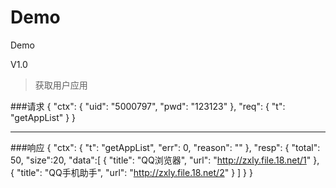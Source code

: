 Demo
====

Demo

V1.0

> 获取用户应用

###请求
                {
        "ctx": {
        "uid": "5000797",
        "pwd": "123123"
    },
    "req": {
        "t": "getAppList"
    }
}
***

###响应
{
    "ctx": {
        "t": "getAppList",
        "err": 0,
        "reason": ""
    },
    "resp": {
        "total": 50,
        "size":20,
        "data":[
            {
                "title": "QQ浏览器",
                "url": "http://zxly.file.18.net/1"
            },
            {
                "title": "QQ手机助手",
                "url": "http://zxly.file.18.net/2"
            }
        ]
    }
}
